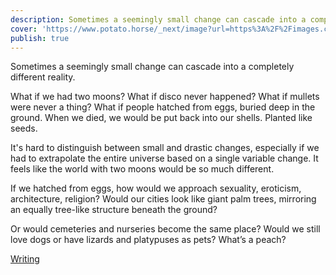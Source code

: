 ```yaml
---
description: Sometimes a seemingly small change can cascade into a completely different reality.
cover: 'https://www.potato.horse/_next/image?url=https%3A%2F%2Fimages.ctfassets.net%2Fhyylafu4fjks%2F7wd1FoLKsddppjxycuWB0A%2F1f7a8503e2036bd372b5b83b44be6264%2F226023183_2831673570419431_5892104880406410119_n_17925609661710057.jpg&w=3840&q=75'
publish: true
---
```

Sometimes a seemingly small change can cascade into a completely different reality. 

What if we had two moons?
What if disco never happened?
What if mullets were never a thing?
What if people hatched from eggs, buried deep in the ground. When we died, we would be put back into our shells. Planted like seeds.

It's hard to distinguish between small and drastic changes, especially if we had to extrapolate the entire universe based on a single variable change. It feels like the world with two moons would be so much different.

If we hatched from eggs, how would we approach sexuality, eroticism, architecture, religion? Would our cities look like giant palm trees, mirroring an equally tree-like structure beneath the ground?

Or would cemeteries and nurseries become the same place? Would we still love dogs or have lizards and platypuses as pets? What’s a peach?


[Writing](<../Writing>)
